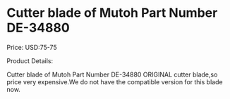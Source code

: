 # Cutter blade of Mutoh Part Number DE-34880

Price: USD:75-75

Product Details:

Cutter blade of Mutoh Part Number DE-34880
ORIGINAL cutter blade,so price very expensive.We do not have the compatible version for this blade now.
